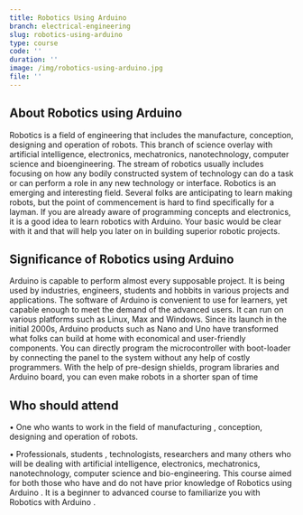 ```yaml
---
title: Robotics Using Arduino
branch: electrical-engineering
slug: robotics-using-arduino
type: course
code: ''
duration: ''
image: /img/robotics-using-arduino.jpg
file: ''
---
```


## About Robotics using Arduino
Robotics is a field of engineering that includes the manufacture, conception, designing and operation of robots. This branch of science overlay with artificial intelligence, electronics, mechatronics, nanotechnology, computer science and bioengineering. The stream of robotics usually includes focusing on how any bodily constructed system of technology can do a task or can perform a role in any new technology or interface. Robotics is an emerging and interesting field. Several folks are anticipating to learn making robots, but the point of commencement is hard to find specifically for a layman. If you are already aware of programming concepts and electronics, it is a good idea to learn robotics with Arduino. Your basic would be clear with it and that will help you later on in building superior robotic projects. 
## Significance of Robotics using Arduino 
Arduino is capable to perform almost every supposable project. It is being used by industries, engineers, students and hobbits in various projects and applications. The software of Arduino is convenient to use for learners, yet capable enough to meet the demand of the advanced users. It can run on various platforms such as Linux, Max and Windows. Since its launch in the initial 2000s, Arduino products such as Nano and Uno have transformed what folks can build at home with economical and user-friendly components. You can directly program the microcontroller with boot-loader by connecting the panel to the system without any help of costly programmers. With the help of pre-design shields, program libraries and Arduino board, you can even make robots in a shorter span of time
## Who should attend
•	One who wants to work in the field of  manufacturing , conception, designing and operation of robots.

•	Professionals, students , technologists, researchers and many others who will be dealing with artificial intelligence, electronics, mechatronics, nanotechnology, computer science and bio-engineering.
This course aimed for both those who have and do not have prior knowledge of Robotics using Arduino . It is a beginner to advanced course to familiarize you with Robotics with Arduino . 






